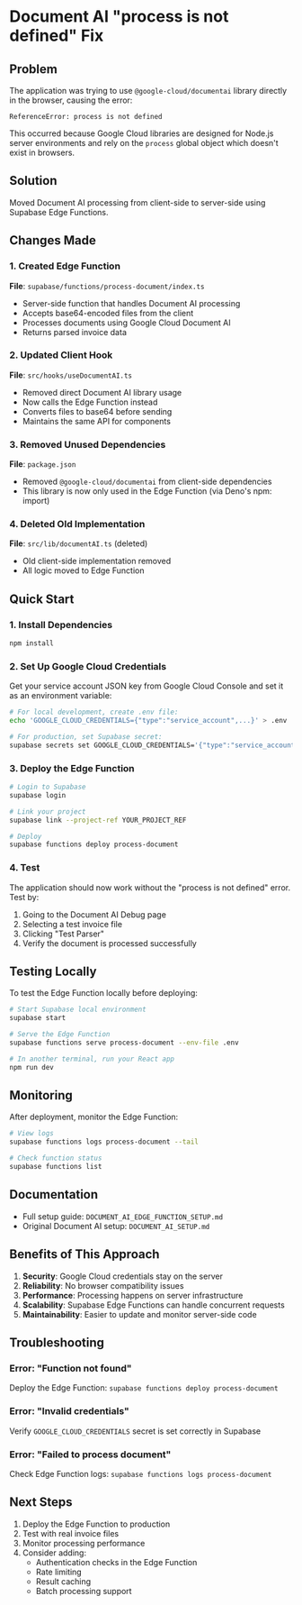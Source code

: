 # Document AI "process is not defined" Fix

## Problem
The application was trying to use `@google-cloud/documentai` library directly in the browser, causing the error:
```
ReferenceError: process is not defined
```

This occurred because Google Cloud libraries are designed for Node.js server environments and rely on the `process` global object which doesn't exist in browsers.

## Solution
Moved Document AI processing from client-side to server-side using Supabase Edge Functions.

## Changes Made

### 1. Created Edge Function
**File**: `supabase/functions/process-document/index.ts`
- Server-side function that handles Document AI processing
- Accepts base64-encoded files from the client
- Processes documents using Google Cloud Document AI
- Returns parsed invoice data

### 2. Updated Client Hook
**File**: `src/hooks/useDocumentAI.ts`
- Removed direct Document AI library usage
- Now calls the Edge Function instead
- Converts files to base64 before sending
- Maintains the same API for components

### 3. Removed Unused Dependencies
**File**: `package.json`
- Removed `@google-cloud/documentai` from client-side dependencies
- This library is now only used in the Edge Function (via Deno's npm: import)

### 4. Deleted Old Implementation
**File**: `src/lib/documentAI.ts` (deleted)
- Old client-side implementation removed
- All logic moved to Edge Function

## Quick Start

### 1. Install Dependencies
```bash
npm install
```

### 2. Set Up Google Cloud Credentials
Get your service account JSON key from Google Cloud Console and set it as an environment variable:

```bash
# For local development, create .env file:
echo 'GOOGLE_CLOUD_CREDENTIALS={"type":"service_account",...}' > .env

# For production, set Supabase secret:
supabase secrets set GOOGLE_CLOUD_CREDENTIALS='{"type":"service_account",...}'
```

### 3. Deploy the Edge Function
```bash
# Login to Supabase
supabase login

# Link your project
supabase link --project-ref YOUR_PROJECT_REF

# Deploy
supabase functions deploy process-document
```

### 4. Test
The application should now work without the "process is not defined" error. Test by:
1. Going to the Document AI Debug page
2. Selecting a test invoice file
3. Clicking "Test Parser"
4. Verify the document is processed successfully

## Testing Locally

To test the Edge Function locally before deploying:

```bash
# Start Supabase local environment
supabase start

# Serve the Edge Function
supabase functions serve process-document --env-file .env

# In another terminal, run your React app
npm run dev
```

## Monitoring

After deployment, monitor the Edge Function:

```bash
# View logs
supabase functions logs process-document --tail

# Check function status
supabase functions list
```

## Documentation
- Full setup guide: `DOCUMENT_AI_EDGE_FUNCTION_SETUP.md`
- Original Document AI setup: `DOCUMENT_AI_SETUP.md`

## Benefits of This Approach

1. **Security**: Google Cloud credentials stay on the server
2. **Reliability**: No browser compatibility issues
3. **Performance**: Processing happens on server infrastructure
4. **Scalability**: Supabase Edge Functions can handle concurrent requests
5. **Maintainability**: Easier to update and monitor server-side code

## Troubleshooting

### Error: "Function not found"
Deploy the Edge Function: `supabase functions deploy process-document`

### Error: "Invalid credentials"
Verify `GOOGLE_CLOUD_CREDENTIALS` secret is set correctly in Supabase

### Error: "Failed to process document"
Check Edge Function logs: `supabase functions logs process-document`

## Next Steps

1. Deploy the Edge Function to production
2. Test with real invoice files
3. Monitor processing performance
4. Consider adding:
   - Authentication checks in the Edge Function
   - Rate limiting
   - Result caching
   - Batch processing support

